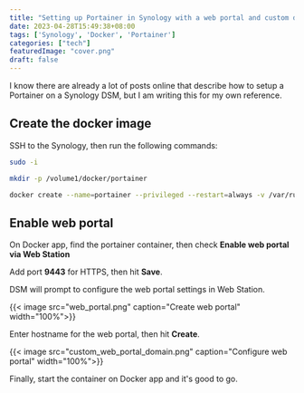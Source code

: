 ```yaml
---
title: "Setting up Portainer in Synology with a web portal and custom domain"
date: 2023-04-28T15:49:38+08:00
tags: ['Synology', 'Docker', 'Portainer']
categories: ["tech"]
featuredImage: "cover.png"
draft: false
---
```


I know there are already a lot of posts online that describe how to setup a Portainer on a Synology DSM, but I am writing this for my own reference.

## Create the docker image

SSH to the Synology, then run the following commands:

```bash
sudo -i

mkdir -p /volume1/docker/portainer

docker create --name=portainer --privileged --restart=always -v /var/run/docker.sock:/var/run/docker.sock -v /volume1/docker/portainer:/data portainer/portainer-ce
```



## Enable web portal

On Docker app, find the portainer container, then check **Enable web portal via Web Station**

Add port **9443** for HTTPS, then hit **Save**.

DSM will prompt to configure the web portal settings in Web Station.

{{< image src="web_portal.png" caption="Create web portal" width="100%">}}

Enter hostname for the web portal, then hit **Create**.

{{< image src="custom_web_portal_domain.png" caption="Configure web portal" width="100%">}}

Finally, start the container on Docker app and it's good to go.
